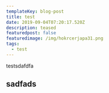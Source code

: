 ```yaml
---
templateKey: blog-post
title: test
date: 2019-09-04T07:20:17.520Z
description: teased
featuredpost: false
featuredimage: /img/hokrcerjapa31.png
tags:
  - test
---
```

testsdafdfa

## sadfads
